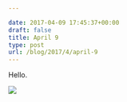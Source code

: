 ```yaml
---

date: 2017-04-09 17:45:37+00:00
draft: false
title: April 9
type: post
url: /blog/2017/4/april-9
---
```


Hello.


  
![](/images/2017-04-09-20174april-9/image-asset.jpeg)

